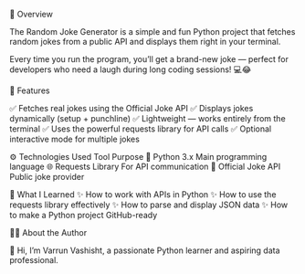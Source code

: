 🧠 Overview

The Random Joke Generator is a simple and fun Python project that fetches random jokes from a public API and displays them right in your terminal.

Every time you run the program, you’ll get a brand-new joke — perfect for developers who need a laugh during long coding sessions! 💻😂

🧩 Features

✅ Fetches real jokes using the Official Joke API
✅ Displays jokes dynamically (setup + punchline)
✅ Lightweight — works entirely from the terminal
✅ Uses the powerful requests library for API calls
✅ Optional interactive mode for multiple jokes

⚙️ Technologies Used
Tool	Purpose
🐍 Python 3.x	Main programming language
🌐 Requests Library	For API communication
🤖 Official Joke API	Public joke provider

🧠 What I Learned
✨ How to work with APIs in Python
✨ How to use the requests library effectively
✨ How to parse and display JSON data
✨ How to make a Python project GitHub-ready

🧑‍💻 About the Author

👋 Hi, I’m Varrun Vashisht, a passionate Python learner and aspiring data professional.
